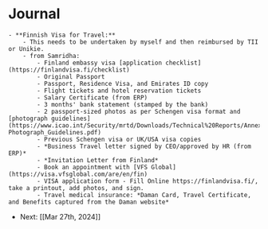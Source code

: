# Journal
	- **Finnish Visa for Travel:**
		- This needs to be undertaken by myself and then reimbursed by TII or Unikie.
		- from Samridha:
			- Finland embassy visa [application checklist](https://finlandvisa.fi/checklist)
			- Original Passport
			- Passport, Residence Visa, and Emirates ID copy
			- Flight tickets and hotel reservation tickets
			- Salary Certificate (from ERP)
			- 3 months' bank statement (stamped by the bank)
			- 2 passport-sized photos as per Schengen visa format and [photograph guidelines](https://www.icao.int/Security/mrtd/Downloads/Technical%20Reports/Annex_A-Photograph_Guidelines.pdf)
			- Previous Schengen visa or UK/USA visa copies
			- *Business Travel letter signed by CEO/approved by HR (from ERP)*
			- *Invitation Letter from Finland*
			- Book an appointment with [VFS Global](https://visa.vfsglobal.com/are/en/fin)
			- VISA application form - Fill Online https://finlandvisa.fi/, take a printout, add photos, and sign.
			- Travel medical insurance: *Daman Card, Travel Certificate, and Benefits captured from the Daman website*
- Next: [[Mar 27th, 2024]]